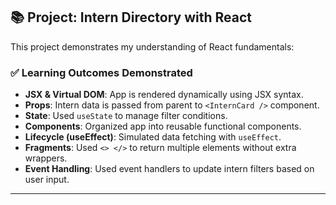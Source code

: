 ## 📚 Project: Intern Directory with React

This project demonstrates my understanding of React fundamentals:

### ✅ Learning Outcomes Demonstrated
- **JSX & Virtual DOM**: App is rendered dynamically using JSX syntax.
- **Props**: Intern data is passed from parent to `<InternCard />` component.
- **State**: Used `useState` to manage filter conditions.
- **Components**: Organized app into reusable functional components.
- **Lifecycle (useEffect)**: Simulated data fetching with `useEffect`.
- **Fragments**: Used `<> </>` to return multiple elements without extra wrappers.
- **Event Handling**: Used event handlers to update intern filters based on user input.

---




